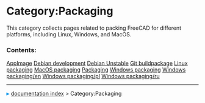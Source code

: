 # Category:Packaging
This category collects pages related to packing FreeCAD for different platforms, including Linux, Windows, and MacOS.

### Contents:

    
  [AppImage](AppImage.md)                           [Debian development](Debian_development.md)       [Debian Unstable](Debian_Unstable.md)
  [Git buildpackage](Git_buildpackage.md)           [Linux packaging](Linux_packaging.md)             [MacOS packaging](MacOS_packaging.md)
  [Packaging](Packaging.md)                         [Windows packaging](Windows_packaging.md)         [Windows packaging/en](Windows_packaging/en.md)
  [Windows packaging/pl](Windows_packaging/pl.md)   [Windows packaging/ru](Windows_packaging/ru.md)



---
![](images/Right_arrow.png) [documentation index](../README.md) > Category:Packaging
